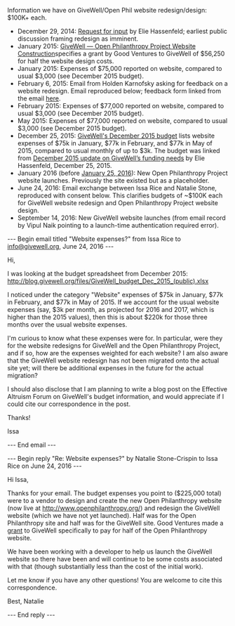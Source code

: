 Information we have on GiveWell/Open Phil website redesign/design: $100K+ each.

* December 29, 2014: [Request for input](http://blog.givewell.org/2014/12/29/request-for-input/) by Elie Hassenfeld; earliest public discussion framing redesign as imminent.
* January 2015: [GiveWell — Open Philanthropy Project Website Construction](http://www.goodventures.org/our-portfolio/grants/givewell-open-philanthropy-project-website-construction)specifies a grant by Good Ventures to GiveWell of $56,250 for half the website design costs.
* January 2015: Expenses of $75,000 reported on website, compared to usual $3,000 (see December 2015 budget).
* February 6, 2015: Email from Holden Karnofsky asking for feedback on a website redesign. Email reproduced below; feedback form linked from the email [here](https://docs.google.com/forms/d/1PQi4fYX-KDolhYyrlDIe6JuSgGByMEcB4uHP73v2sGQ/viewform).
* February 2015: Expenses of $77,000 reported on website, compared to usual $3,000 (see December 2015 budget).
* May 2015: Expenses of $77,000 reported on website, compared to usual $3,000 (see December 2015 budget).
* December 25, 2015: [GiveWell's December 2015 budget](http://blog.givewell.org/files/GiveWell_budget_Dec_2015_(public).xlsx) lists website expenses of $75k in January, $77k in February, and $77k in May of 2015, compared to usual monthly of up to $3k. The budget was linked from [December 2015 update on GiveWell’s funding needs](http://blog.givewell.org/2015/12/25/december-2015-update-on-givewells-funding-needs/) by Elie Hassenfeld, December 25, 2015.
* January 2016 (before [January 25, 2016](http://web.archive.org/web/20160125235135/http://www.openphilanthropy.org/)): New Open Philanthropy Project website launches. Previously the site existed but as a placeholder.
* June 24, 2016: Email exchange between Issa Rice and Natalie Stone, reproduced with consent below. This clarifies budgets of ~$100K each for GiveWell website redesign and Open Philanthropy Project website design.
* September 14, 2016: New GiveWell website launches (from email record by Vipul Naik pointing to a launch-time authentication required error).

--- Begin email titled "Website expenses?" from Issa Rice to info@givewell.org, June 24, 2016 ---

Hi,

I was looking at the budget spreadsheet from December 2015: http://blog.givewell.org/files/GiveWell_budget_Dec_2015_(public).xlsx

I noticed under the category "Website" expenses of $75k in January, $77k in February, and $77k in May of 2015. If we account for the usual website expenses (say, $3k per month, as projected for 2016 and 2017, which is higher than the 2015 values), then this is about $220k for those three months over the usual website expenses.

I'm curious to know what these expenses were for. In particular, were they for the website redesigns for GiveWell and the Open Philanthropy Project, and if so, how are the expenses weighted for each website? I am also aware that the GiveWell website redesign has not been migrated onto the actual site yet; will there be additional expenses in the future for the actual migration?

I should also disclose that I am planning to write a blog post on the Effective Altruism Forum on GiveWell's budget information, and would appreciate if I could cite our correspondence in the post.

Thanks!

Issa

--- End email ---

--- Begin reply "Re: Website expenses?" by Natalie Stone-Crispin to Issa Rice on June 24, 2016 ---

Hi Issa,

Thanks for your email. The budget expenses you point to ($225,000 total) were to a vendor to design and create the new Open Philanthropy website (now live at http://www.openphilanthropy.org/) and redesign the GiveWell website (which we have not yet launched). Half was for the Open Philanthropy site and half was for the GiveWell site. Good Ventures made a [grant](http://www.goodventures.org/our-portfolio/grants/givewell-open-philanthropy-project-website-construction) to GiveWell specifically to pay for half of the Open Philanthropy website.

We have been working with a developer to help us launch the GiveWell website so there have been and will continue to be some costs associated with that (though substantially less than the cost of the initial work).

Let me know if you have any other questions! You are welcome to cite this correspondence.

Best,
Natalie 

--- End reply ---


